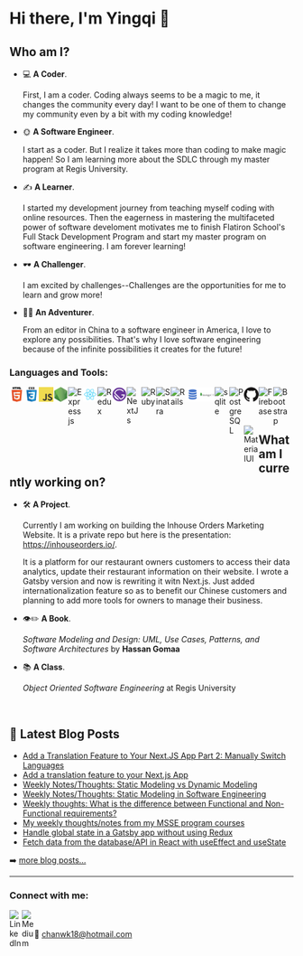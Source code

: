# Hi there, I'm Yingqi 👋 <br />

## Who am I? 

- 💻 **A Coder**.

  First, I am a coder. Coding always seems to be a magic to me, it changes the community every day! I want to be one of them to change my community even by a bit with my coding knowledge!

- 🌞 **A Software Engineer**.

  I start as a coder. But I realize it takes more than coding to make magic happen! So I am learning more about the SDLC through my master program at Regis University. 

- ✍ **A Learner**. 

  I started my development journey from teaching myself coding with online resources. Then the eagerness in mastering the multifaceted power of software develoment motivates me to finish Flatiron School's Full Stack Development Program and start my master program on software engineering. I am forever learning!

- 🕶 **A Challenger**.

  I am excited by challenges--Challenges are the opportunities for me to learn and grow more!

- 🤸‍♀️ **An Adventurer**.

  From an editor in China to a software engineer in America, I love to explore any possibilities. That's why I love software engineering because of the infinite possibilities it creates for the future!


### Languages and Tools:

<img align="left" alt="HTML5" width="26px" src="https://raw.githubusercontent.com/github/explore/80688e429a7d4ef2fca1e82350fe8e3517d3494d/topics/html/html.png" />
<img align="left" alt="CSS3" width="26px" src="https://raw.githubusercontent.com/github/explore/80688e429a7d4ef2fca1e82350fe8e3517d3494d/topics/css/css.png" />
<img align="left" alt="JavaScript" width="26px" src="https://raw.githubusercontent.com/github/explore/80688e429a7d4ef2fca1e82350fe8e3517d3494d/topics/javascript/javascript.png" />

<img align="left" alt="Node.js" width="26px" src="https://raw.githubusercontent.com/github/explore/80688e429a7d4ef2fca1e82350fe8e3517d3494d/topics/nodejs/nodejs.png" />
<img align="left" alt="Expressjs" width="26px" src="https://seeklogo.com/images/E/express-js-logo-FA36FF1D3F-seeklogo.com.png" />
<img align="left" alt="React" width="26px" src="https://raw.githubusercontent.com/github/explore/80688e429a7d4ef2fca1e82350fe8e3517d3494d/topics/react/react.png" />
<img align="left" alt="Redux" width="26px" src="https://seeklogo.com/images/R/redux-logo-9CA6836C12-seeklogo.com.png" />
<img align="left" alt="Gatsby" width="26px" src="https://raw.githubusercontent.com/github/explore/e94815998e4e0713912fed477a1f346ec04c3da2/topics/gatsby/gatsby.png" />
<img align="left" alt="NextJs" width="26px" src="https://seeklogo.com/images/N/next-js-logo-7929BCD36F-seeklogo.com.png" />

<img align="left" alt="Ruby" width="26px" src="https://seeklogo.com/images/R/ruby-logo-087AF79367-seeklogo.com.jpg" />
<img align="left" alt="Sinatra" width="26px" src="https://seeklogo.com/images/S/sinatra-logo-565ADC36BE-seeklogo.com.jpg" />
<img align="left" alt="Rails" width="26px" src="https://seeklogo.com/images/R/rails-logo-DD0927D290-seeklogo.com.png" />

<img align="left" alt="SQL" width="26px" src="https://raw.githubusercontent.com/github/explore/80688e429a7d4ef2fca1e82350fe8e3517d3494d/topics/sql/sql.png" />
<img align="left" alt="MongoDB" width="26px" src="https://raw.githubusercontent.com/github/explore/80688e429a7d4ef2fca1e82350fe8e3517d3494d/topics/mongodb/mongodb.png" />
<img align="left" alt="sqlite" width="26px" src="https://seeklogo.com/images/S/sqlite-logo-5E9F462E6A-seeklogo.com.png" />
<img align="left" alt="PostgreSQL" width="26px" src="https://seeklogo.com/images/P/postgresql-logo-5309879B58-seeklogo.com.png" />

<img align="left" alt="GitHub" width="26px" src="https://raw.githubusercontent.com/github/explore/78df643247d429f6cc873026c0622819ad797942/topics/github/github.png" />
<img align="left" alt="Firebase" width="26px" src="https://seeklogo.com/images/F/firebase-logo-402F407EE0-seeklogo.com.png" />

<img align="left" alt="Bootstrap" width="26px" src="https://seeklogo.com/images/B/bootstrap-logo-3C30FB2A16-seeklogo.com.png" />
<img align="left" alt="MaterialUI" width="26px" src="https://seeklogo.com/images/M/material-ui-logo-5BDCB9BA8F-seeklogo.com.png" />

<br />
<br />
<br />

## What am I currently working on? 

- 🛠 **A Project**.

  Currently I am working on building the Inhouse Orders Marketing Website. It is a private repo but here is the presentation: <https://inhouseorders.io/>. 
  
  It is a platform for our restaurant owners customers to access their data analytics, update their restaurant information on their website. I wrote a Gatsby version and now is rewriting it witn Next.js. Just added internationalization feature so as to benefit our Chinese customers and planning to add more tools for owners to manage their business. 

- 👁‍✏ **A Book**.

  *Software Modeling and Design: UML, Use Cases, Patterns, and Software Architectures* by **Hassan Gomaa**

- 📚 **A Class**.

  *Object Oriented Software Engineering* at Regis University

<br />

## 📕 Latest Blog Posts

<!-- BLOG-POST-LIST:START -->
- [Add a Translation Feature to Your Next.JS App Part 2: Manually Switch Languages](https://medium.com/swlh/add-a-translation-feature-to-your-next-js-app-part-2-manually-switch-languages-e308b1ec576a?source=rss-347473b9fec6------2)
- [Add a translation feature to your Next.js App](https://medium.com/javascript-in-plain-english/add-a-translation-feature-to-your-next-js-app-part-1-set-up-the-next-i18next-package-4a4788cb98ba?source=rss-347473b9fec6------2)
- [Weekly Notes/Thoughts: Static Modeling vs Dynamic Modeling](https://medium.com/@chanwingkeihaha/weekly-notes-thoughts-static-modeling-vs-dynamic-modeling-8c37d984ef71?source=rss-347473b9fec6------2)
- [Weekly Notes/Thoughts: Static Modeling in Software Engineering](https://medium.com/@chanwingkeihaha/weekly-notes-thoughts-static-modeling-in-software-engineering-982bc97a2d3a?source=rss-347473b9fec6------2)
- [Weekly thoughts: What is the difference between Functional and Non-Functional requirements?](https://medium.com/@chanwingkeihaha/weekly-thoughts-what-is-the-difference-between-functional-and-non-functional-requirements-48e26e13b28f?source=rss-347473b9fec6------2)
- [My weekly thoughts/notes from my MSSE program courses](https://medium.com/@chanwingkeihaha/my-weekly-thoughts-notes-from-my-msse-program-courses-1a8515335448?source=rss-347473b9fec6------2)
- [Handle global state in a Gatsby app without using Redux](https://medium.com/swlh/handle-global-state-in-a-gatsby-app-without-using-redux-8a8ea712b2b1?source=rss-347473b9fec6------2)
- [Fetch data from the database/API in React with useEffect and useState](https://medium.com/datadriveninvestor/fetch-data-from-the-database-api-in-react-with-useeffect-and-usestate-af11468cdb14?source=rss-347473b9fec6------2)
<!-- BLOG-POST-LIST:END -->

➡️ [more blog posts...](https://medium.com/@chanwingkeihaha)

---

### Connect with me:

[<img align="left" alt="LinkedIn" width="22px" src="https://cdn.jsdelivr.net/npm/simple-icons@v3/icons/linkedin.svg" />][linkedin]
[<img align="left" alt="Medium" width="22px" src="https://cdn.jsdelivr.net/npm/simple-icons@v3/icons/medium.svg" />][medium] <br /><br />
📧 <chanwk18@hotmail.com>

[medium]: https://medium.com/@chanwingkeihaha
[linkedin]: https://www.linkedin.com/in/yingqi-chen/


